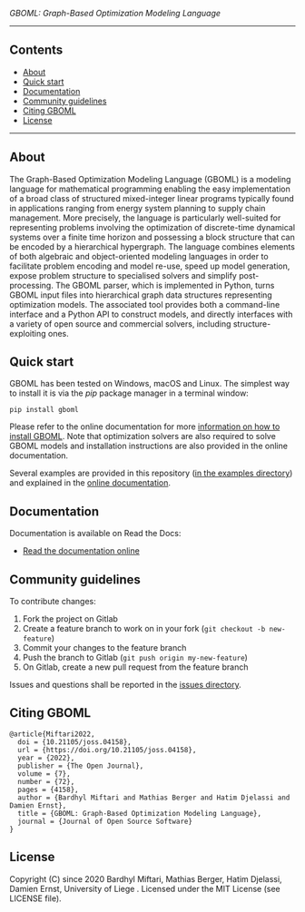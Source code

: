 *GBOML: Graph-Based Optimization Modeling Language*

---

## Contents

- [About](#about)
- [Quick start](#quick-start)
- [Documentation](#documentation)
- [Community guidelines](#community-guidelines)
- [Citing GBOML](#citing-GBOML)
- [License](#license)

---

## About

The Graph-Based Optimization Modeling Language (GBOML) is a modeling language for mathematical programming enabling the easy implementation of a broad class of structured mixed-integer linear programs typically found in applications ranging from energy system planning to supply chain management. More precisely, the language is particularly well-suited for representing problems involving the optimization of discrete-time dynamical systems over a finite time horizon and possessing a block structure that can be encoded by a hierarchical hypergraph. The language combines elements of both algebraic and object-oriented modeling languages in order to facilitate problem encoding and model re-use, speed up model generation, expose problem structure to specialised solvers and simplify post-processing. The GBOML parser, which is implemented in Python, turns GBOML input files into hierarchical graph data structures representing optimization models. The associated tool provides both a command-line interface and a Python API to construct models, and directly interfaces with a variety of open source and commercial solvers, including structure-exploiting ones.

## Quick start

GBOML has been tested on Windows, macOS and Linux. The simplest way to install it is via the *pip* package manager in a terminal window:

    pip install gboml

Please refer to the online documentation for more [information on how to install GBOML](https://gboml.readthedocs.io/en/latest/installation.html). Note that optimization solvers are also required to solve GBOML models and installation instructions are also provided in the online documentation.

Several examples are provided in this repository ([in the examples directory](examples/)) and explained in the [online documentation](https://gboml.readthedocs.io/en/latest/).

## Documentation

Documentation is available on Read the Docs:

* [Read the documentation online](https://gboml.readthedocs.io/en/latest/)

## Community guidelines

To contribute changes:

1. Fork the project on Gitlab
2. Create a feature branch to work on in your fork (`git checkout -b new-feature`)
3. Commit your changes to the feature branch
4. Push the branch to Gitlab (`git push origin my-new-feature`)
5. On Gitlab, create a new pull request from the feature branch

Issues and questions shall be reported in the [issues directory](https://gitlab.uliege.be/smart_grids/public/gboml/-/issues).

## Citing GBOML

```
@article{Miftari2022,
  doi = {10.21105/joss.04158},
  url = {https://doi.org/10.21105/joss.04158},
  year = {2022},
  publisher = {The Open Journal},
  volume = {7},
  number = {72},
  pages = {4158},
  author = {Bardhyl Miftari and Mathias Berger and Hatim Djelassi and Damien Ernst},
  title = {GBOML: Graph-Based Optimization Modeling Language},
  journal = {Journal of Open Source Software}
}
```



## License
Copyright (C) since 2020 Bardhyl Miftari, Mathias Berger, Hatim Djelassi, Damien Ernst, University of Liege .   Licensed under the MIT License (see LICENSE file).

